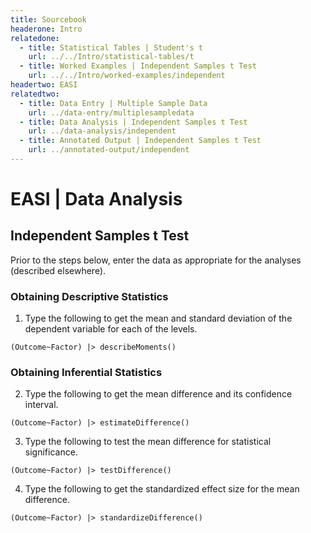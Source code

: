 ```yaml
---
title: Sourcebook
headerone: Intro
relatedone:
  - title: Statistical Tables | Student's t
    url: ../../Intro/statistical-tables/t
  - title: Worked Examples | Independent Samples t Test
    url: ../../Intro/worked-examples/independent
headertwo: EASI
relatedtwo:
  - title: Data Entry | Multiple Sample Data
    url: ../data-entry/multiplesampledata
  - title: Data Analysis | Independent Samples t Test
    url: ../data-analysis/independent
  - title: Annotated Output | Independent Samples t Test
    url: ../annotated-output/independent
---
```


# EASI | Data Analysis

## Independent Samples t Test

Prior to the steps below, enter the data as appropriate for the analyses (described elsewhere).

### Obtaining Descriptive Statistics

1. Type the following to get the mean and standard deviation of the dependent variable for each of the levels.

```{r}
(Outcome~Factor) |> describeMoments()
```

### Obtaining Inferential Statistics

2. Type the following to get the mean difference and its confidence interval.

```{r}
(Outcome~Factor) |> estimateDifference()
```

3. Type the following to test the mean difference for statistical significance.

```{r}
(Outcome~Factor) |> testDifference()
```

4. Type the following to get the standardized effect size for the mean difference.

```{r}
(Outcome~Factor) |> standardizeDifference()
```
